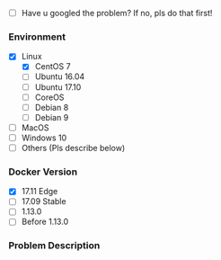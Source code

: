 * [ ] Have u googled the problem? If no, pls do that first!

### Environment
<!--请提供环境信息，包括操作系统版本等-->
<!--Provides env info like OS version-->

* [x] Linux
   * [x] CentOS 7
   * [ ] Ubuntu 16.04
   * [ ] Ubuntu 17.10
   * [ ] CoreOS
   * [ ] Debian 8
   * [ ] Debian 9
* [ ] MacOS
* [ ] Windows 10
* [ ] Others (Pls describe below)

### Docker Version
<!--如果你的 Docker 版本低于 17.0 请尽可能升级到该版本-->
<!--if Docker version under 17.0, please upgrade Docker to 17.09-->

* [x] 17.11 Edge
* [ ] 17.09 Stable
* [ ] 1.13.0
* [ ] Before 1.13.0

### Problem Description
<!--描述你的问题，请贴出操作步骤，终端报错日志-->
<!--describe problem with detailed steps and logs-->
